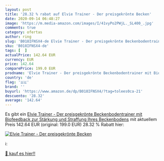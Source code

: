 ```yaml
---
layout: post
title: '28.32 % rabat auf Elvie Trainer - Der preisgekrönte Becken'
date: 2020-09-14 06:48:27
image: 'https://m.media-amazon.com/images/I/41vyPo2PWjL._SL400_.jpg'
comments: true
category: ofertas
author: ring
slug: 'B018IFNSX4-de Elvie Trainer - Der preisgekrönte Beckenbodentrainer mit...'
sku: 'B018IFNSX4-de'
tags: [  ]
actualPrice: 142.64 EUR
currency: EUR
price: 142.64
comparePrice: 199.0 EUR
prodname: 'Elvie Trainer - Der preisgekrönte Beckenbodentrainer mit Biofeedback zur Stärkung und Straffung Ihres Beckenbodens'
country: 'de'
flag: '🇩🇪'
brand: ''
buyurl: 'https://www.amazon.de/dp/B018IFNSX4/?tag=tolees0ca-21'
descuento: '28.32'
average: '142.64'
---
```


Es gibt ein [Elvie Trainer - Der preisgekrönte Beckenbodentrainer mit Biofeedback zur Stärkung und Straffung Ihres Beckenbodens](https://www.amazon.de/dp/B018IFNSX4/?tag=tolees0ca-21) mit aktuellem Preis 142.64 EUR (original: 199.0 EUR) 28.32 % Rabatt hier:

[![Elvie Trainer - Der preisgekrönte Becken](https://m.media-amazon.com/images/I/41vyPo2PWjL._SL400_.jpg)](https://www.amazon.de/dp/B018IFNSX4/?tag=tolees0ca-21)

ℹ️:


[🛒 kauf es hier!!](https://www.amazon.de/dp/B018IFNSX4/?tag=tolees0ca-21)
